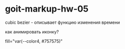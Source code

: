 # goit-markup-hw-05

cubic bezier - описывает функцию изменения времени

как анимировать иконку?

fill="var(--color4, #757575)"
